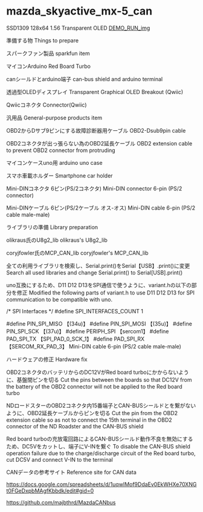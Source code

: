 # mazda_skyactive_mx-5_can

SSD1309 128x64 1.56 Transparent OLED
[DEMO_RUN_img](https://imgur.com/gallery/VnoS7io)

準備する物
Things to prepare

スパークファン製品
sparkfun item

マイコンArduino
Red Board Turbo

canシールドとarduino端子
can-bus shield and arduino terminal

透過型OLEDディスプレイ
Transparent Graphical OLED Breakout (Qwiic)

Qwiicコネクタ
Connector(Qwiic)

汎用品
General-purpose products item

OBD2からDサブ9ピンにする故障診断器用ケーブル
OBD2-Dsub9pin cable

OBD2コネクタが出っ張らない為のOBD2延長ケーブル
OBD2 extension cable to prevent OBD2 connector 
from protruding

マイコンケースuno用
arduino uno case

スマホ車載ホルダー
Smartphone car holder

Mini-DINコネクタ 6ピン(PS/2コネクタ)
Mini-DIN connector 6-pin (PS/2 connector)

Mini-DINケーブル 6ピン(PS/2ケーブル オス-オス)
Mini-DIN cable 6-pin (PS/2 cable male-male)

ライブラリの準備
Library preparation

olikraus氏のU8g2_lib
olikraus's U8g2_lib

coryjfowler氏のMCP_CAN_lib
coryjfowler's MCP_CAN_lib

全ての利用ライブラリを検索し、Serial.print()をSerial【USB】.print()に変更
Search all used libraries and change Serial.print() to Serial[USB].print()

uno互換にするため、D11 D12 D13をSPI通信で使うように、variant.hの以下の部分を修正
Modified the following parts of variant.h to use D11 D12 D13 for SPI communication to 
be compatible with uno.

/* SPI Interfaces */
#define SPI_INTERFACES_COUNT 1

#define PIN_SPI_MISO         【(34u)】
#define PIN_SPI_MOSI         【(35u)】
#define PIN_SPI_SCK          【(37u)】
#define PERIPH_SPI           【sercom1】
#define PAD_SPI_TX           【SPI_PAD_0_SCK_1】
#define PAD_SPI_RX           【SERCOM_RX_PAD_3】
Mini-DIN cable 6-pin (PS/2 cable male-male)

ハードウェアの修正
Hardware fix

OBD2コネクタのバッテリからのDC12VがRed board turboにかからないように、基盤間ピンを切る
Cut the pins between the boards so that DC12V from the battery of the OBD2 connector 
will not be applied to the Red board turbo

NDロードスターのOBD2コネクタ内15番端子とCAN-BUSシールドとを繋がないように、OBD2延長ケーブルからピンを切る
Cut the pin from the OBD2 extension cable so as not to connect the 15th terminal in the 
OBD2 connector of the ND Roadster and the CAN-BUS shield

Red board turboの充放電回路によるCAN-BUSシールド動作不良を無効にするため、DC5Vをカットし、端子にV-INを繋ぐ
To disable the CAN-BUS shield operation failure due to the charge/discharge circuit of the 
Red board turbo, cut DC5V and connect V-IN to the terminal

CANデータの参考サイト
Reference site for CAN data

https://docs.google.com/spreadsheets/d/1uqwIMof9DdaEv0EkWHXe70XNGt0FGeDxpbMAgfKbbdk/edit#gid=0

https://github.com/majbthrd/MazdaCANbus
